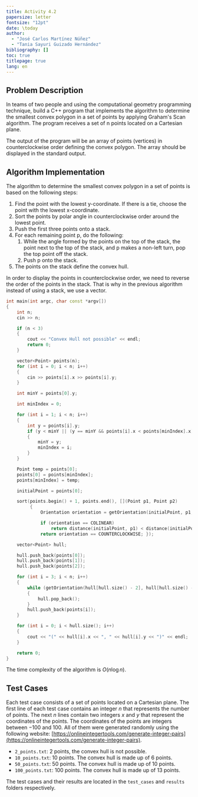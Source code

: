 ```yaml
---
title: Activity 4.2
papersize: letter
fontsize: "12pt"
date: \today
author:
  - "José Carlos Martínez Núñez"
  - "Tania Sayuri Guizado Hernández"
bibliography: []
toc: true
titlepage: true
lang: en
---
```


## Problem Description

In teams of two people and using the computational geometry programming technique, build a C++ program that implements the algorithm to determine the smallest convex polygon in a set of points by applying Graham's Scan algorithm.
The program receives a set of n points located on a Cartesian plane.

The output of the program will be an array of points (vertices) in counterclockwise order defining the convex polygon. The array should be displayed in the standard output.

## Algorithm Implementation

The algorithm to determine the smallest convex polygon in a set of points is based on the following steps:

1. Find the point with the lowest y-coordinate. If there is a tie, choose the point with the lowest x-coordinate.
2. Sort the points by polar angle in counterclockwise order around the lowest point.
3. Push the first three points onto a stack.
4. For each remaining point p, do the following:
   1. While the angle formed by the points on the top of the stack, the point next to the top of the stack, and p makes a non-left turn, pop the top point off the stack.
   2. Push p onto the stack.
5. The points on the stack define the convex hull.

In order to display the points in counterclockwise order, we need to reverse the order of the points in the stack. That is why in the previous algorithm instead of using a stack, we use a vector.

```cpp
int main(int argc, char const *argv[])
{
    int n;
    cin >> n;

    if (n < 3)
    {
        cout << "Convex Hull not possible" << endl;
        return 0;
    }

    vector<Point> points(n);
    for (int i = 0; i < n; i++)
    {
        cin >> points[i].x >> points[i].y;
    }

    int minY = points[0].y;

    int minIndex = 0;

    for (int i = 1; i < n; i++)
    {
        int y = points[i].y;
        if (y < minY || (y == minY && points[i].x < points[minIndex].x))
        {
            minY = y;
            minIndex = i;
        }
    }

    Point temp = points[0];
    points[0] = points[minIndex];
    points[minIndex] = temp;

    initialPoint = points[0];

    sort(points.begin() + 1, points.end(), [](Point p1, Point p2)
         {
             Orientation orientation = getOrientation(initialPoint, p1, p2);

             if (orientation == COLINEAR)
                 return distance(initialPoint, p1) < distance(initialPoint, p2);
             return orientation == COUNTERCLOCKWISE; });

    vector<Point> hull;

    hull.push_back(points[0]);
    hull.push_back(points[1]);
    hull.push_back(points[2]);

    for (int i = 3; i < n; i++)
    {
        while (getOrientation(hull[hull.size() - 2], hull[hull.size() - 1], points[i]) != COUNTERCLOCKWISE)
        {
            hull.pop_back();
        }
        hull.push_back(points[i]);
    }

    for (int i = 0; i < hull.size(); i++)
    {
        cout << "(" << hull[i].x << ", " << hull[i].y << ")" << endl;
    }

    return 0;
}
```

The time complexity of the algorithm is $O(n \log n)$.

## Test Cases

Each test case consists of a set of points located on a Cartesian plane. The first line of each test case contains an integer $n$ that represents the number of points. The next $n$ lines contain two integers $x$ and $y$ that represent the coordinates of the points. The coordinates of the points are integers between $-100$ and $100$. All of them were generated randomly using the following website: [https://onlineintegertools.com/generate-integer-pairs](https://onlineintegertools.com/generate-integer-pairs).

- `2_points.txt`: 2 points, the convex hull is not possible.
- `10_points.txt`: 10 points. The convex hull is made up of 6 points.
- `50_points.txt`: 50 points. The convex hull is made up of 10 points.
- `100_points.txt`: 100 points. The convex hull is made up of 13 points.

The test cases and their results are located in the `test_cases` and `results` folders respectively.
